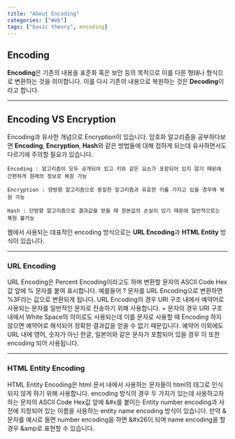 ```yaml
---
title: "About Encoding"
categories: ["Web"]
tags: ["basic theory", encoding]
---
```


Encoding
--------

**Encoding**은 기존의 내용을 표준화 혹은 보안 등의 목적으로 이를 다른 형태나 형식으로 변환하는 것을 의미합니다. 이를 다시 기존의 내용으로 복원하는 것은 **Decoding**이라고 합니다.

* * *

## Encoding VS Encryption

Encoding과 유사한 개념으로 Encryption이 있습니다. 암호화 알고리즘을 공부하다보면 **Encoding**, **Encryption**, **Hash**와 같은 방법들에 대해 접하게 되는데 유사하면서도 다르기에 주의할 필요가 있습니다.

```
Encoding : 알고리즘이 모두 공개되어 있고 키와 같은 요소가 포함되어 있지 않기 때문에 간편하게 원래의 정보로 복원 가능

Encryption : 양방향 알고리즘으로 동일한 알고리즘과 유효한 키를 가지고 있을 경우에 복원 가능

Hash : 단방향 알고리즘으로 결과값을 얻을 때 원본값의 손실이 있기 때문에 일반적으로는 복원 불가능

```

웹에서 사용되는 대표적인 encoding 방식으로는 **URL Encoding**과 **HTML Entity** 방식이 있습니다.

* * *

### **URL Encoding**

URL Encoding은 Percent Encoding이라고도 하며 변환할 문자의 ASCII Code Hex값 앞에 % 문자를 붙여 표시합니다. 예를들어 ? 문자를 URL Encoding으로 변환하면 %3F라는 값으로 변환되게 됩니다.
URL Encoding의 경우 URI 구조 내에서 예약어로 사용되는 문자를 일반적인 문자로 전송하기 위해 사용합니다. + 문자의 경우 URI 구조 내에서 White Space의 의미로도 사용되는데 이를 문자로 사용할 때 Encoding 하지 않으면 예약어로 해석되어 정확한 결과값을 얻을 수 없기 때문입니다.
예약어 이외에도 URL 내에 영어, 숫자가 아닌 한글, 일본어와 같은 문자가 포함되어 있을 경우 이 또한 encoding 되어 사용됩니다.

* * *

### **HTML Entity Encoding**

HTML Entity Encoding은 html 문서 내에서 사용하는 문자들이 html의 태그로 인식되지 않게 하기 위해 사용합니다.
 encoding 방식의 경우 두 가지가 있는데 사용하고자 하는 문자의 ASCII Code Hex값 앞에 &#x를 붙이는 Entity number encoding과 사전에 지정되어 있는 이름을 사용하는 entity name encoding 방식이 있습니다. 만약 & 문자를 예시로 들면 number encoding을 하면 &#x26이 되며 name encoding을 할 경우 &amp로 표현할 수 있습니다.
